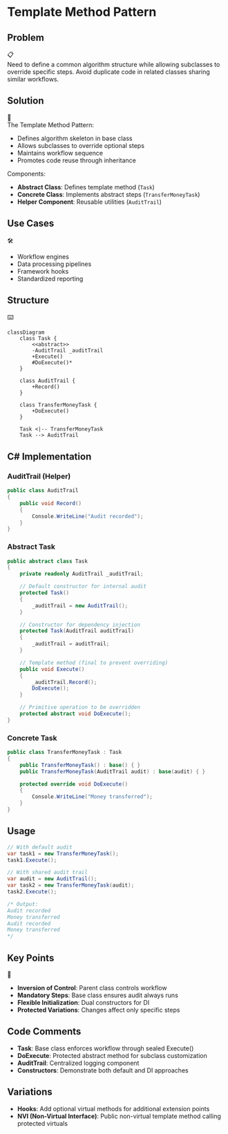 # Template Method Pattern

## Problem

📋  
Need to define a common algorithm structure while allowing subclasses to override specific steps. Avoid duplicate code in related classes sharing similar workflows.

## Solution

📐  
The Template Method Pattern:

- Defines algorithm skeleton in base class
- Allows subclasses to override optional steps
- Maintains workflow sequence
- Promotes code reuse through inheritance

Components:

- **Abstract Class**: Defines template method (`Task`)
- **Concrete Class**: Implements abstract steps (`TransferMoneyTask`)
- **Helper Component**: Reusable utilities (`AuditTrail`)

## Use Cases

🛠

- Workflow engines
- Data processing pipelines
- Framework hooks
- Standardized reporting

## Structure

⌨️

```mermaid
classDiagram
    class Task {
        <<abstract>>
        -AuditTrail _auditTrail
        +Execute()
        #DoExecute()*
    }

    class AuditTrail {
        +Record()
    }

    class TransferMoneyTask {
        +DoExecute()
    }

    Task <|-- TransferMoneyTask
    Task --> AuditTrail
```

## C# Implementation

### AuditTrail (Helper)

```csharp
public class AuditTrail
{
    public void Record()
    {
        Console.WriteLine("Audit recorded");
    }
}
```

### Abstract Task

```csharp
public abstract class Task
{
    private readonly AuditTrail _auditTrail;

    // Default constructor for internal audit
    protected Task()
    {
        _auditTrail = new AuditTrail();
    }

    // Constructor for dependency injection
    protected Task(AuditTrail auditTrail)
    {
        _auditTrail = auditTrail;
    }

    // Template method (final to prevent overriding)
    public void Execute()
    {
        _auditTrail.Record();
        DoExecute();
    }

    // Primitive operation to be overridden
    protected abstract void DoExecute();
}
```

### Concrete Task

```csharp
public class TransferMoneyTask : Task
{
    public TransferMoneyTask() : base() { }
    public TransferMoneyTask(AuditTrail audit) : base(audit) { }

    protected override void DoExecute()
    {
        Console.WriteLine("Money transferred");
    }
}
```

## Usage

```csharp
// With default audit
var task1 = new TransferMoneyTask();
task1.Execute();

// With shared audit trail
var audit = new AuditTrail();
var task2 = new TransferMoneyTask(audit);
task2.Execute();

/* Output:
Audit recorded
Money transferred
Audit recorded
Money transferred
*/
```

## Key Points

🔑

- **Inversion of Control**: Parent class controls workflow
- **Mandatory Steps**: Base class ensures audit always runs
- **Flexible Initialization**: Dual constructors for DI
- **Protected Variations**: Changes affect only specific steps

## Code Comments

- **Task**: Base class enforces workflow through sealed Execute()
- **DoExecute**: Protected abstract method for subclass customization
- **AuditTrail**: Centralized logging component
- **Constructors**: Demonstrate both default and DI approaches

## Variations

- **Hooks**: Add optional virtual methods for additional extension points
- **NVI (Non-Virtual Interface)**: Public non-virtual template method calling protected virtuals
